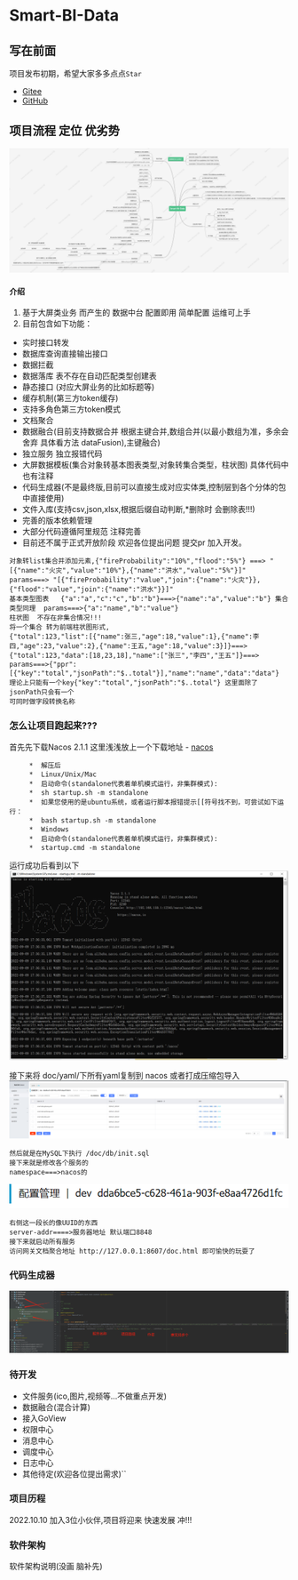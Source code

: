 # Smart-BI-Data

## 写在前面
项目发布初期，希望大家多多点点`Star`
- [Gitee](https://gitee.com/new_sonw/Smart-BI-Data)
- [GitHub](https://github.com/ShelikeSnow/Smart-BI-Data)
## 项目流程 定位 优劣势
![项目流程](/doc/png/Smart-Bi-Data.png)
#### 介绍
1. 基于大屏类业务 而产生的 数据中台 配置即用 简单配置 运维可上手
2. 目前包含如下功能：
- 实时接口转发
- 数据库查询直接输出接口
- 数据拦截
- 数据落库 表不存在自动匹配类型创建表
- 静态接口 (对应大屏业务的比如标题等)
- 缓存机制(第三方token缓存)
- 支持多角色第三方token模式
- 文档聚合
- 数据融合(目前支持数据合并 根据主键合并,数组合并(以最小数组为准，多余会舍弃 具体看方法 dataFusion),主键融合)
- 独立服务 独立报错代码
- 大屏数据模板(集合对象转基本图表类型,对象转集合类型，柱状图) 具体代码中也有注释
- 代码生成器(不是最终版,目前可以直接生成对应实体类,控制层到各个分体的包中直接使用)
- 文件入库(支持csv,json,xlsx,根据后缀自动判断,*删除时 会删除表!!!)
- 完善的版本依赖管理
- 大部分代码遵循阿里规范  注释完善
- 目前还不属于正式开放阶段 欢迎各位提出问题 提交pr 加入开发。
```
对象转list集合并添加元素,{"fireProbability":"10%","flood":"5%"} ===> "[{"name":"火灾","value":"10%"},{"name":"洪水","value":"5%"}]"      params===> "[{"fireProbability":"value","join":{"name":"火灾"}},{"flood":"value","join":{"name":"洪水"}}]"
基本类型图表   {"a":"a","c":"c","b":"b"}===>{"name":"a","value":"b"} 集合类型同理  params===>{"a":"name","b":"value"}
柱状图  不存在非集合情况!!!
将一个集合 转为前端柱状图形式,
{"total":123,"list":[{"name":张三,"age":18,"value":1},{"name":李四,"age":23,"value":2},{"name":王五,"age":18,"value":3}]}===>{"total":123,"data":[18,23,18],"name":["张三","李四","王五"]}===>
params===>{"ppr":[{"key":"total","jsonPath":"$..total"}],"name":"name","data":"data"} 理论上只能有一个key{"key":"total","jsonPath":"$..total"} 这里面除了jsonPath只会有一个
可同时做字段转换名称
```
### 怎么让项目跑起来???
首先先下载Nacos 2.1.1 
这里浅浅放上一个下载地址 - [nacos](https://github.com/alibaba/nacos/releases)
```  
     *  解压后   
     *  Linux/Unix/Mac
     *  启动命令(standalone代表着单机模式运行，非集群模式):
     *  sh startup.sh -m standalone
     *  如果您使用的是ubuntu系统，或者运行脚本报错提示[[符号找不到，可尝试如下运行：
     *  bash startup.sh -m standalone
     *  Windows
     *  启动命令(standalone代表着单机模式运行，非集群模式):
     *  startup.cmd -m standalone
```
运行成功后看到以下
![运行成功](/doc/png/nacos.png)

接下来将 doc/yaml/下所有yaml复制到 nacos 或者打成压缩包导入
![配置图](/doc/png/nacosp.png)
```
然后就是在MySQL下执行 /doc/db/init.sql
接下来就是修改各个服务的
namespace===>nacos的
```
![namespace](/doc/png/namespace.png)
```
右侧这一段长的像UUID的东西
server-addr====>服务器地址 默认端口8848
接下来就启动所有服务
访问网关文档聚合地址 http://127.0.0.1:8607/doc.html 即可愉快的玩耍了
```
### 代码生成器
![generation](/doc/png/generation.png)
### 待开发
- 文件服务(ico,图片,视频等...不做重点开发)
- 数据融合(混合计算)
- 接入GoView
- 权限中心
- 消息中心
- 调度中心
- 日志中心
- 其他待定(欢迎各位提出需求)``

### 项目历程
2022.10.10 加入3位小伙伴,项目将迎来 快速发展 冲!!!
### 软件架构
软件架构说明(没画 脑补先)

